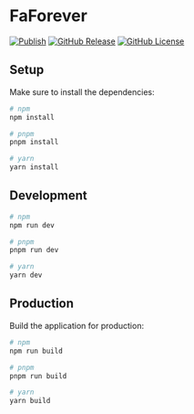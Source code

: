 # FaForever

[![Publish](https://github.com/cyf/faforever/actions/workflows/publish.yml/badge.svg)](https://github.com/cyf/faforever/actions/workflows/publish.yml)
[![GitHub Release](https://img.shields.io/github/v/release/cyf/faforever)](https://github.com/cyf/faforever/releases)
[![GitHub License](https://img.shields.io/github/license/cyf/faforever)](https://github.com/cyf/faforever/blob/main/LICENSE)

## Setup

Make sure to install the dependencies:

```bash
# npm
npm install

# pnpm
pnpm install

# yarn
yarn install
```

## Development

```bash
# npm
npm run dev

# pnpm
pnpm run dev

# yarn
yarn dev
```

## Production

Build the application for production:

```bash
# npm
npm run build

# pnpm
pnpm run build

# yarn
yarn build
```

